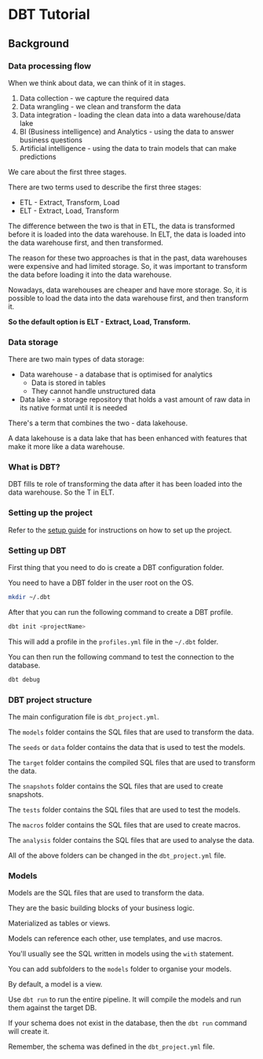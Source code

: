 # DBT Tutorial

## Background

### Data processing flow
When we think about data, we can think of it in stages.

1. Data collection - we capture the required data
2. Data wrangling - we clean and transform the data
3. Data integration - loading the clean data into a data warehouse/data lake
4. BI (Business intelligence) and Analytics - using the data to answer business questions
5. Artificial intelligence - using the data to train models that can make predictions

We care about the first three stages.

There are two terms used to describe the first three stages:
* ETL - Extract, Transform, Load
* ELT - Extract, Load, Transform

The difference between the two is that in ETL, the data is transformed before it is loaded into the data warehouse. 
In ELT, the data is loaded into the data warehouse first, and then transformed.

The reason for these two approaches is that in the past, data warehouses were expensive and had limited storage.
So, it was important to transform the data before loading it into the data warehouse.

Nowadays, data warehouses are cheaper and have more storage.
So, it is possible to load the data into the data warehouse first, and then transform it.

**So the default option is ELT - Extract, Load, Transform.**

### Data storage

There are two main types of data storage:
* Data warehouse - a database that is optimised for analytics
  * Data is stored in tables
  * They cannot handle unstructured data
* Data lake - a storage repository that holds a vast amount of raw data in its native format until it is needed

There's a term that combines the two - data lakehouse.

A data lakehouse is a data lake that has been enhanced with features that make it more like a data warehouse.

### What is DBT?

DBT fills te role of transforming the data after it has been loaded into the data warehouse.
So the T in ELT.

### Setting up the project

Refer to the [setup guide](Setup.md) for instructions on how to set up the project.

### Setting up DBT

First thing that you need to do is create a DBT configuration folder.

You need to have a DBT folder in the user root on the OS.

```bash
mkdir ~/.dbt
```

After that you can run the following command to create a DBT profile.

```bash
dbt init <projectName>
```

This will add a profile in the `profiles.yml` file in the `~/.dbt` folder.

You can then run the following command to test the connection to the database.

```bash
dbt debug
```

### DBT project structure

The main configuration file is `dbt_project.yml`.

The `models` folder contains the SQL files that are used to transform the data.

The `seeds` or `data` folder contains the data that is used to test the models.

The `target` folder contains the compiled SQL files that are used to transform the data.

The `snapshots` folder contains the SQL files that are used to create snapshots.

The `tests` folder contains the SQL files that are used to test the models.

The `macros` folder contains the SQL files that are used to create macros.

The `analysis` folder contains the SQL files that are used to analyse the data.

All of the above folders can be changed in the `dbt_project.yml` file.

### Models

Models are the SQL files that are used to transform the data.

They are the basic building blocks of your business logic.

Materialized as tables or views.

Models can reference each other, use templates, and use macros.

You'll usually see the SQL written in models using the `with` statement.

You can add subfolders to the `models` folder to organise your models.

By default, a model is a view.

Use `dbt run` to run the entire pipeline.
It will compile the models and run them against the target DB.

If your schema does not exist in the database, then the `dbt run` command will create it.

Remember, the schema was defined in the `dbt_project.yml` file.